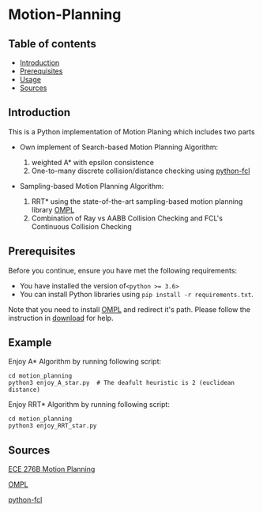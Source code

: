 # Motion-Planning


## Table of contents
* [Introduction](#Introduction)
* [Prerequisites](#Prerequisites)
* [Usage](#Usage)
* [Sources](#Sources)

## Introduction
This is a Python implementation of Motion Planing which includes two parts
* Own implement of Search-based Motion Planning Algorithm:
    1. weighted A* with epsilon consistence
    2. One-to-many discrete collision/distance checking using 
       [python-fcl](https://github.com/BerkeleyAutomation/python-fcl)


* Sampling-based Motion Planning Algorithm:
    1. RRT* using the state-of-the-art sampling-based motion planning library [OMPL](https://ompl.kavrakilab.org/)
    2. Combination of Ray vs AABB Collision Checking and FCL's Continuous Collision Checking 

## Prerequisites
Before you continue, ensure you have met the following requirements:

* You have installed the version of`<python >= 3.6>` 
* You can install Python libraries using `pip install -r requirements.txt`. 
  
Note that you need to install [OMPL](https://ompl.kavrakilab.org/) and redirect it's path. 
Please follow the instruction in [download](https://ompl.kavrakilab.org/download.html) for help.

## Example
Enjoy A* Algorithm by running following script:

```
cd motion_planning
python3 enjoy_A_star.py  # The deafult heuristic is 2 (euclidean distance)
```

Enjoy RRT* Algorithm by running following script:
```
cd motion_planning
python3 enjoy_RRT_star.py  
```

## Sources
[ECE 276B Motion Planning](motion_planning/ECE276B_PR2.pdf)

[OMPL](https://ompl.kavrakilab.org/)

[python-fcl](https://github.com/BerkeleyAutomation/python-fcl)